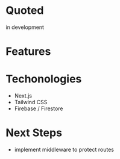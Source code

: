 # Quoted 
in development

# Features

# Techonologies
* Next.js
* Tailwind CSS
* Firebase / Firestore

# Next Steps
* implement middleware to protect routes